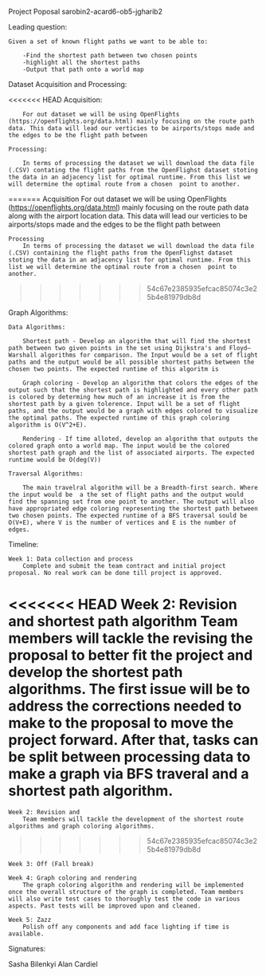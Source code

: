 Project Poposal sarobin2-acard6-ob5-jgharib2

Leading question:

    Given a set of known flight paths we want to be able to:

        -Find the shortest path between two chosen points
        -highlight all the shortest paths
        -Output that path onto a world map

Dataset Acquisition and Processing:

<<<<<<< HEAD
    Acquisition:

        For out dataset we will be using OpenFlights (https://openflights.org/data.html) mainly focusing on the route path data. This data will lead our verticies to be airports/stops made and the edges to be the flight path between 

    Processing:

        In terms of processing the dataset we will download the data file (.CSV) contating the flight paths from the OpenFlighst dataset stoting the data in an adjacency list for optimal runtime. From this list we will determine the optimal route from a chosen  point to another.
=======
    Acquisition
        For out dataset we will be using OpenFlights (https://openflights.org/data.html) mainly focusing on the route path data along with the airport location data. This data will lead our verticies to be airports/stops made and the edges to be the flight path between 

    Processing
        In terms of processing the dataset we will download the data file (.CSV) containing the flight paths from the OpenFlighst dataset stoting the data in an adjacency list for optimal runtime. From this list we will determine the optimal route from a chosen  point to another.
>>>>>>> 54c67e2385935efcac85074c3e25b4e81979db8d

Graph Algorithms:

    Data Algorithms:

        Shortest path - Develop an algorithm that will find the shortest path between two given points in the set using Dijkstra's and Floyd–Warshall algorithms for comparison. The Input would be a set of flight paths and the output would be all possible shortest paths between the chosen two points. The expected runtime of this algoritm is
        
        Graph coloring - Develop an algorithm that colors the edges of the output such that the shortest path is highlighted and every other path is colored by determing how much of an increase it is from the shortest path by a given tolerence. Input will be a set of flight paths, and the output would be a graph with edges colored to visualize the optimal paths. The expected runtime of this graph coloring algorithm is O(V^2+E).

        Rendering - If time alloted, develop an algorithm that outputs the colored graph onto a world map. The input would be the colored shortest path graph and the list of associated airports. The expected runtime would be O(deg(V))

    Traversal Algorithms:
    
        The main travelral algorithm will be a Breadth-first search. Where the input would be  a the set of flight paths and the output would find the spanning set from one point to another. The output will also have appropriated edge coloring representing the shortest path between two chosen points. The expected runtime of a BFS traversal sould be O(V+E), where V is the number of vertices and E is the number of edges.

Timeline:

    Week 1: Data collection and process
        Complete and submit the team contract and initial project proposal. No real work can be done till project is approved.
 
<<<<<<< HEAD
    Week 2: Revision and shortest path algorithm
       	Team members will tackle the revising the proposal to better fit the project and develop the shortest path algorithms. The first issue will be to address the corrections needed to make to the proposal to move the project forward. After that, tasks can be split between processing data to make a graph via BFS traveral and a shortest path algorithm.
=======
    Week 2: Revision and 
       	Team members will tackle the development of the shortest route algorithms and graph coloring algorithms. 
>>>>>>> 54c67e2385935efcac85074c3e25b4e81979db8d
 
    Week 3: Off (Fall break)
 
    Week 4: Graph coloring and rendering
       	The graph coloring algorithm and rendering will be implemented once the overall structure of the graph is completed. Team members will also write test cases to thoroughly test the code in various aspects. Past tests will be improved upon and cleaned.
 
    Week 5: Zazz
       	Polish off any components and add face lighting if time is available.


Signatures:

Sasha Bilenkyi
Alan Cardiel